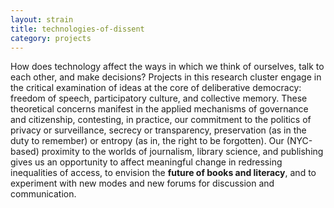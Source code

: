 ```yaml
---
layout: strain
title: technologies-of-dissent
category: projects
---
```


<!-- A 75-100 word paragraph describing the motivation behind these projects -->

How does technology affect the ways in which we think of ourselves, talk to
each other, and make decisions? Projects in this research cluster engage in
the critical examination of ideas at the core of deliberative democracy:
freedom of speech, participatory culture, and collective memory. These
theoretical concerns manifest in the applied mechanisms of governance and
citizenship, contesting, in practice, our commitment to the politics of
privacy or surveillance, secrecy or transparency, preservation (as in the duty
to remember) or entropy (as in, the right to be forgotten). Our (NYC-based)
proximity to the worlds of journalism, library science, and publishing gives
us an opportunity to affect meaningful change in redressing inequalities of
access, to envision the **future of books and literacy**, and to experiment
with new modes and new forums for discussion and communication.

